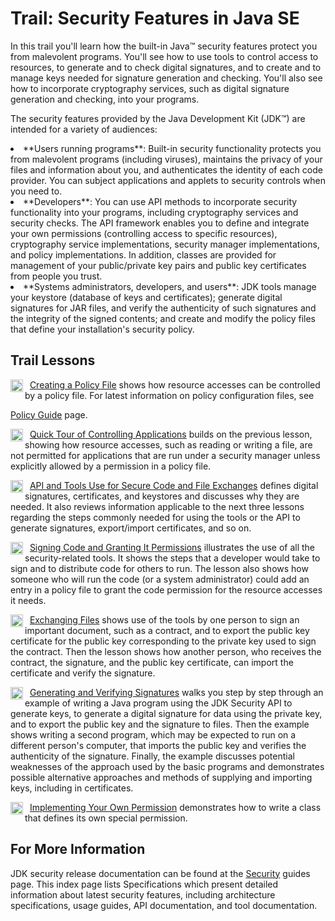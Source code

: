 
# Trail: Security Features in Java SE

In this trail you'll learn how the built-in Java&#8482; security features protect you from malevolent programs. You'll see how to use tools to control access to resources, to generate and to check digital signatures, and to create and to manage keys needed for signature generation and checking. You'll also see how to incorporate cryptography services, such as digital signature generation and checking, into your programs.

The security features provided by the Java Development Kit (JDK&#8482;) are intended for a variety of audiences:

<li>
**Users running programs**:
Built-in security functionality protects you from malevolent programs (including viruses), maintains the privacy of your files and information about you, and authenticates the identity of each code provider. You can subject applications and applets to security controls when you need to.
</li>
<li>
**Developers**:
You can use API methods to incorporate security functionality into your programs, including cryptography services and security checks. The API framework enables you to define and integrate your own permissions (controlling access to specific resources), cryptography service implementations, security manager implementations, and policy implementations. In addition, classes are provided for management of your public/private key pairs and public key certificates from people you trust.
</li>
<li>
**Systems administrators, developers, and users**:
JDK tools manage your keystore (database of keys and certificates); generate digital signatures for JAR files, and verify the authenticity of such signatures and the integrity of the signed contents; and create and modify the policy files that define your installation's security policy.
</li>

## Trail Lessons


<img alt="Trail icon" src="../images/coreIcon.gif" align="left" width="20" height="20" border="0" />&#160;
[Creating a Policy File](./tour1/index.html) shows how resource accesses can be controlled by a policy file. For latest information on policy configuration files, see 

[Policy Guide](https://docs.oracle.com/javase/8/docs/technotes/guides/security/PolicyGuide.html) page.


<img alt="Trail icon" src="../images/coreIcon.gif" align="left" width="20" height="20" border="0" />&#160;
[Quick Tour of Controlling Applications](./tour2/index.html) builds on the previous lesson, showing how resource accesses, such as reading or writing a file, are not permitted for applications that are run under a security manager unless explicitly allowed by a permission in a policy file.

<img alt="Trail icon" src="../images/coreIcon.gif" align="left" width="20" height="20" border="0" />&#160;
[API and Tools Use for Secure Code and File Exchanges](./sigcert/index.html) defines digital signatures, certificates, and keystores and discusses why they are needed. It also reviews information applicable to the next three lessons regarding the steps commonly needed for using the tools or the API to generate signatures, export/import certificates, and so on.

<img alt="Trail icon" src="../images/coreIcon.gif" align="left" width="20" height="20" border="0" />&#160;
[Signing Code and Granting It Permissions](./toolsign/index.html) illustrates the use of all the security-related tools. It shows the steps that a developer would take to sign and to distribute code for others to run. The lesson also shows how someone who will run the code (or a system administrator) could add an entry in a policy file to grant the code permission for the resource accesses it needs.

<img alt="Trail icon" src="../images/coreIcon.gif" align="left" width="20" height="20" border="0" />&#160;
[Exchanging Files](./toolfilex/index.html) shows use of the tools by one person to sign an important document, such as a contract, and to export the public key certificate for the public key corresponding to the private key used to sign the contract. Then the lesson shows how another person, who receives the contract, the signature, and the public key certificate, can import the certificate and verify the signature.


<img alt="Trail icon" src="../images/coreIcon.gif" align="left" width="20" height="20" border="0" />&#160;
[Generating and Verifying Signatures](./apisign/index.html) walks you step by step through an example of writing a Java program using the JDK Security API to generate keys, to generate a digital signature for data using the private key, and to export the public key and the signature to files. Then the example shows writing a second program, which may be expected to run on a different person's computer, that imports the public key and verifies the authenticity of the signature. Finally, the example discusses potential weaknesses of the approach used by the basic programs and demonstrates possible alternative approaches and methods of supplying and importing keys, including in certificates.


<img alt="Trail icon" src="../images/coreIcon.gif" align="left" width="20" height="20" border="0" />&#160;
[Implementing Your Own Permission](./userperm/index.html) demonstrates how to write a class that defines its own special permission.

## For More Information

JDK security release documentation can be found at the 
[Security](https://docs.oracle.com/javase/8/docs/technotes/guides/security/index.html) guides page. This index page lists Specifications which present detailed information about latest security features, including architecture specifications, usage guides, API documentation, and tool documentation.
